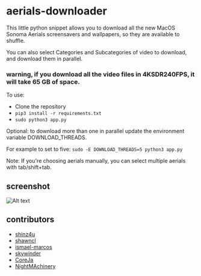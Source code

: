 # aerials-downloader

This little python snippet allows you to download all the new MacOS Sonoma Aerials screensavers and wallpapers, so they are available to shuffle.

You can also select Categories and Subcategories of video to download, and download them in parallel.

### warning, if you download all the video files in 4KSDR240FPS, it will take 65 GB of space.

To use:

- Clone the repository
- `pip3 install -r requirements.txt`
- `sudo python3 app.py`

Optional: to download more than one in parallel update the environment variable DOWNLOAD_THREADS.

For example to set to five: `sudo -E DOWNLOAD_THREADS=5 python3 app.py`

Note: If you're choosing aerials manually, you can select multiple aerials with tab/shift+tab.

## screenshot
![Alt text](/aerials-downloader.png?raw=true "aerials-downloader")


## contributors
- [shinz4u](https://github.com/shinz4u)
- [shawncl](https://github.com/shawncl)
- [ismael-marcos](https://github.com/ismael-marcos)
- [skywinder](https://github.com/skywinder)
- [CoreJa](https://github.com/CoreJa)
- [NightMAchinery](https://github.com/NightMachinery)
